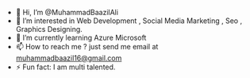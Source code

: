- 👋 Hi, I’m @MuhammadBaazilAli
- 👀 I’m interested in Web Development , Social Media Marketing , Seo , Graphics Designing.
- 🌱 I’m currently learning Azure Microsoft
- 📫 How to reach me ? just send me email at muhammadbaazil16@gmail.com
- ⚡ Fun fact: I am multi talented.

<!---
MuhammadBaazilAli/MuhammadBaazilAli is a ✨ special ✨ repository because its `README.md` (this file) appears on your GitHub profile.
You can click the Preview link to take a look at your changes.
--->
